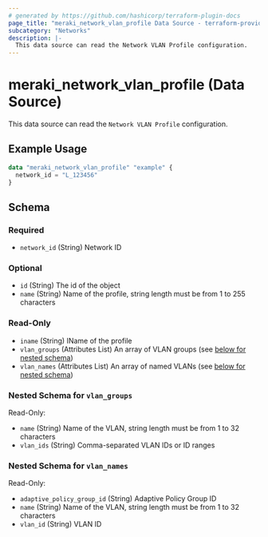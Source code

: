 ```yaml
---
# generated by https://github.com/hashicorp/terraform-plugin-docs
page_title: "meraki_network_vlan_profile Data Source - terraform-provider-meraki"
subcategory: "Networks"
description: |-
  This data source can read the Network VLAN Profile configuration.
---
```


# meraki_network_vlan_profile (Data Source)

This data source can read the `Network VLAN Profile` configuration.

## Example Usage

```terraform
data "meraki_network_vlan_profile" "example" {
  network_id = "L_123456"
}
```

<!-- schema generated by tfplugindocs -->
## Schema

### Required

- `network_id` (String) Network ID

### Optional

- `id` (String) The id of the object
- `name` (String) Name of the profile, string length must be from 1 to 255 characters

### Read-Only

- `iname` (String) IName of the profile
- `vlan_groups` (Attributes List) An array of VLAN groups (see [below for nested schema](#nestedatt--vlan_groups))
- `vlan_names` (Attributes List) An array of named VLANs (see [below for nested schema](#nestedatt--vlan_names))

<a id="nestedatt--vlan_groups"></a>
### Nested Schema for `vlan_groups`

Read-Only:

- `name` (String) Name of the VLAN, string length must be from 1 to 32 characters
- `vlan_ids` (String) Comma-separated VLAN IDs or ID ranges


<a id="nestedatt--vlan_names"></a>
### Nested Schema for `vlan_names`

Read-Only:

- `adaptive_policy_group_id` (String) Adaptive Policy Group ID
- `name` (String) Name of the VLAN, string length must be from 1 to 32 characters
- `vlan_id` (String) VLAN ID
